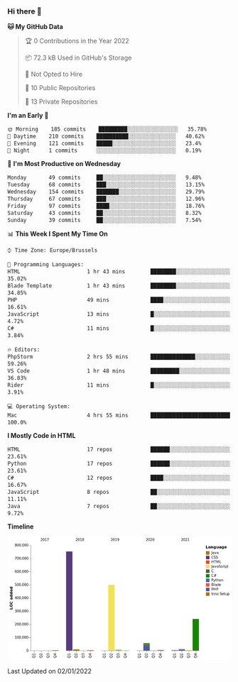 ### Hi there 👋

<!--START_SECTION:waka-->
**🐱 My GitHub Data** 

> 🏆 0 Contributions in the Year 2022
 > 
> 📦 72.3 kB Used in GitHub's Storage 
 > 
> 🚫 Not Opted to Hire
 > 
> 📜 10 Public Repositories 
 > 
> 🔑 13 Private Repositories  
 > 
**I'm an Early 🐤** 

```text
🌞 Morning    185 commits    █████████░░░░░░░░░░░░░░░░   35.78% 
🌆 Daytime    210 commits    ██████████░░░░░░░░░░░░░░░   40.62% 
🌃 Evening    121 commits    █████░░░░░░░░░░░░░░░░░░░░   23.4% 
🌙 Night      1 commits      ░░░░░░░░░░░░░░░░░░░░░░░░░   0.19%

```
📅 **I'm Most Productive on Wednesday** 

```text
Monday       49 commits     ██░░░░░░░░░░░░░░░░░░░░░░░   9.48% 
Tuesday      68 commits     ███░░░░░░░░░░░░░░░░░░░░░░   13.15% 
Wednesday    154 commits    ███████░░░░░░░░░░░░░░░░░░   29.79% 
Thursday     67 commits     ███░░░░░░░░░░░░░░░░░░░░░░   12.96% 
Friday       97 commits     ████░░░░░░░░░░░░░░░░░░░░░   18.76% 
Saturday     43 commits     ██░░░░░░░░░░░░░░░░░░░░░░░   8.32% 
Sunday       39 commits     ██░░░░░░░░░░░░░░░░░░░░░░░   7.54%

```


📊 **This Week I Spent My Time On** 

```text
⌚︎ Time Zone: Europe/Brussels

💬 Programming Languages: 
HTML                     1 hr 43 mins        ████████░░░░░░░░░░░░░░░░░   35.02% 
Blade Template           1 hr 43 mins        ████████░░░░░░░░░░░░░░░░░   34.85% 
PHP                      49 mins             ████░░░░░░░░░░░░░░░░░░░░░   16.61% 
JavaScript               13 mins             █░░░░░░░░░░░░░░░░░░░░░░░░   4.72% 
C#                       11 mins             █░░░░░░░░░░░░░░░░░░░░░░░░   3.84%

🔥 Editors: 
PhpStorm                 2 hrs 55 mins       ██████████████░░░░░░░░░░░   59.26% 
VS Code                  1 hr 48 mins        █████████░░░░░░░░░░░░░░░░   36.83% 
Rider                    11 mins             █░░░░░░░░░░░░░░░░░░░░░░░░   3.91%

💻 Operating System: 
Mac                      4 hrs 55 mins       █████████████████████████   100.0%

```

**I Mostly Code in HTML** 

```text
HTML                     17 repos            ██████░░░░░░░░░░░░░░░░░░░   23.61% 
Python                   17 repos            ██████░░░░░░░░░░░░░░░░░░░   23.61% 
C#                       12 repos            ████░░░░░░░░░░░░░░░░░░░░░   16.67% 
JavaScript               8 repos             ██░░░░░░░░░░░░░░░░░░░░░░░   11.11% 
Java                     7 repos             ██░░░░░░░░░░░░░░░░░░░░░░░   9.72%

```


**Timeline**

![Chart not found](https://raw.githubusercontent.com/guillaumedeplancke/guillaumedeplancke/main/charts/bar_graph.png) 


 Last Updated on 02/01/2022
<!--END_SECTION:waka-->
